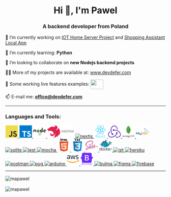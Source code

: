<h1 align="center">Hi 👋, I'm Pawel</h1>
<h3 align="center">A backend developer from Poland</h3>

🔭 I’m currently working on [IOT Home Server Project](https://github.com/mapawel/home-iot-server) and [Shopping Assistant Local App](https://github.com/mapawel/shopping-assistant)

🌱 I’m currently learning: **Python**

👯 I’m looking to collaborate on **new Nodejs backend projects**

👨‍💻 More of my projects are available at: www.devdefer.com

:movie_camera: Some working live features examples: <a href="https://www.youtube.com/@devdeferdevelopment-connec9393" target="blank"><img align="center" src="https://cdn.jsdelivr.net/npm/simple-icons@3.0.1/icons/youtube.svg" alt="" height="30" width="40" /></a>

📫 E-mail me: **office@devdefer.com**

---

<h3 align="left">Languages and Tools:</h3>
  <p align="left"> <a href="https://developer.mozilla.org/en-US/docs/Web/JavaScript" target="_blank" rel="noreferrer" > <img  src="https://raw.githubusercontent.com/devicons/devicon/master/icons/javascript/javascript-original.svg"  alt="javascript"  width="40"  height="40" /> </a> <a href="https://www.typescriptlang.org/" target="_blank" rel="noreferrer"> <img  src="https://raw.githubusercontent.com/devicons/devicon/master/icons/typescript/typescript-original.svg"  alt="typescript"  width="40"  height="40" /> </a> <a href="https://nodejs.org" target="_blank" rel="noreferrer"> <img  src="https://raw.githubusercontent.com/devicons/devicon/master/icons/nodejs/nodejs-original-wordmark.svg"  alt="nodejs"  width="40"  height="40" /> </a> <a href="https://nestjs.com/" target="_blank" rel="noreferrer"> <img  src="https://raw.githubusercontent.com/devicons/devicon/master/icons/nestjs/nestjs-plain.svg"  alt="nestjs"  width="40"  height="40" /> </a> <a href="https://expressjs.com" target="_blank" rel="noreferrer"> <img  src="https://raw.githubusercontent.com/devicons/devicon/master/icons/express/express-original-wordmark.svg"  alt="express"  width="40"  height="40" /> </a> <a href="https://nextjs.org/" target="_blank" rel="noreferrer"> <img  src="https://cdn.worldvectorlogo.com/logos/nextjs-2.svg"  alt="nextjs"  width="40"  height="40" /> </a> <a href="https://reactjs.org/" target="_blank" rel="noreferrer"> <img  src="https://raw.githubusercontent.com/devicons/devicon/master/icons/react/react-original-wordmark.svg"  alt="react"  width="40"  height="40" /> </a> <a href="https://redux.js.org" target="_blank" rel="noreferrer"> <img  src="https://raw.githubusercontent.com/devicons/devicon/master/icons/redux/redux-original.svg"  alt="redux"  width="40"  height="40" /> </a> <a href="https://www.mongodb.com/" target="_blank" rel="noreferrer"> <img  src="https://raw.githubusercontent.com/devicons/devicon/master/icons/mongodb/mongodb-original-wordmark.svg"  alt="mongodb"  width="40"  height="40" /> </a> <a href="https://www.mysql.com/" target="_blank" rel="noreferrer"> <img  src="https://raw.githubusercontent.com/devicons/devicon/master/icons/mysql/mysql-original-wordmark.svg"  alt="mysql"  width="40"  height="40" /> </a> <a href="https://www.sqlite.org/" target="_blank" rel="noreferrer"> <img  src="https://www.vectorlogo.zone/logos/sqlite/sqlite-icon.svg"  alt="sqlite"  width="40"  height="40" /> </a> <a href="https://jestjs.io" target="_blank" rel="noreferrer"> <img  src="https://www.vectorlogo.zone/logos/jestjsio/jestjsio-icon.svg"  alt="jest"  width="40"  height="40" /> </a> <a href="https://mochajs.org" target="_blank" rel="noreferrer"> <img
  src="https://www.vectorlogo.zone/logos/mochajs/mochajs-icon.svg"  alt="mocha"  width="40"  height="40" /> </a> <a href="https://www.w3.org/html/" target="_blank" rel="noreferrer"> <img  src="https://raw.githubusercontent.com/devicons/devicon/master/icons/html5/html5-original-wordmark.svg"  alt="html5"  width="40"  height="40" /> </a> <a href="https://www.w3schools.com/css/" target="_blank" rel="noreferrer"> <img  src="https://raw.githubusercontent.com/devicons/devicon/master/icons/css3/css3-original-wordmark.svg"  alt="css3"  width="40"  height="40" /> </a> <a href="https://sass-lang.com" target="_blank" rel="noreferrer"> <img  src="https://raw.githubusercontent.com/devicons/devicon/master/icons/sass/sass-original.svg"  alt="sass"  width="40"  height="40" /> </a> <a href="https://www.docker.com/" target="_blank" rel="noreferrer"> <img  src="https://raw.githubusercontent.com/devicons/devicon/master/icons/docker/docker-original-wordmark.svg"  alt="docker"  width="40"  height="40" />
 </a> <a href="https://git-scm.com/" target="_blank" rel="noreferrer"> <img  src="https://www.vectorlogo.zone/logos/git-scm/git-scm-icon.svg"  alt="git"  width="40"  height="40" /> </a> <a href="https://heroku.com" target="_blank" rel="noreferrer"> <img  src="https://www.vectorlogo.zone/logos/heroku/heroku-icon.svg"  alt="heroku"  width="40"  height="40" /> </a> <a href="https://postman.com" target="_blank" rel="noreferrer"> <img  src="https://www.vectorlogo.zone/logos/getpostman/getpostman-icon.svg"  alt="postman"  width="40"  height="40" /> </a> <a href="https://pugjs.org" target="_blank" rel="noreferrer"> <img  src="https://cdn.worldvectorlogo.com/logos/pug.svg"  alt="pug"  width="40"  height="40" /> </a> <a href="https://www.arduino.cc/" target="_blank" rel="noreferrer"> <img  src="https://cdn.worldvectorlogo.com/logos/arduino-1.svg"  alt="arduino"  width="40"  height="40" /> </a> <a href="https://aws.amazon.com" target="_blank" rel="noreferrer"> <img  src="https://raw.githubusercontent.com/devicons/devicon/master/icons/amazonwebservices/amazonwebservices-original-wordmark.svg"  alt="aws"  width="40"  height="40" /> </a> <a href="https://getbootstrap.com" target="_blank" rel="noreferrer"> <img  src="https://raw.githubusercontent.com/devicons/devicon/master/icons/bootstrap/bootstrap-plain-wordmark.svg"  alt="bootstrap"  width="40"  height="40" /> </a> <a href="https://bulma.io/" target="_blank" rel="noreferrer"> <img  src="https://raw.githubusercontent.com/gilbarbara/logos/804dc257b59e144eaca5bc6ffd16949752c6f789/logos/bulma.svg"  alt="bulma"  width="40"  height="40" /> </a> <a href="https://www.figma.com/" target="_blank" rel="noreferrer"> <img  src="https://www.vectorlogo.zone/logos/figma/figma-icon.svg"  alt="figma"  width="40"  height="40" /> </a> <a href="https://firebase.google.com/" target="_blank" rel="noreferrer"> <img  src="https://www.vectorlogo.zone/logos/firebase/firebase-icon.svg"  alt="firebase"  width="40"  height="40" /> </a>
 </p>

---

<p><img align="center" src="https://github-readme-stats.vercel.app/api/top-langs?username=mapawel&show_icons=true&theme=dark&locale=en&layout=compact" alt="mapawel" /></p>

<p><img align="center" src="https://github-readme-streak-stats.herokuapp.com/?user=mapawel&theme=dark" alt="mapawel" /></p>
